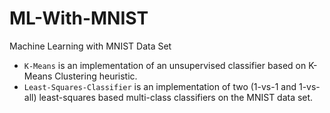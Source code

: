 # ML-With-MNIST
Machine Learning with MNIST Data Set
- `K-Means` is an implementation of an unsupervised classifier based on K-Means Clustering heuristic.
- `Least-Squares-Classifier` is an implementation of two (1-vs-1 and 1-vs-all) least-squares based multi-class classifiers on the MNIST data set.
